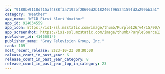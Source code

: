 ```yaml
---
id: "9180be9118df15af4888f3a7192bf28606d2b182403f96524159fd2a299bb3a1"
category: "Weather"
app_name: "WFSB First Alert Weather"
app_id: 924034559
app_icon: https://is1-ssl.mzstatic.com/image/thumb/Purple126/v4/15/90/dc/1590dc60-762a-b51e-591d-bd4952dfac3d/AppIcon-1x_U007emarketing-0-4-0-85-220.jpeg/1024x1024bb.png
app_screenshot: https://is1-ssl.mzstatic.com/image/thumb/PurpleSource126/v4/48/27/ca/4827ca85-1e0c-c63e-a81a-326f571e7bff/fe73ca2d-a848-40dc-9b3f-54293533b5a3_Simulator_Screen_Shot_-_11ProMax_-_2023-07-31_at_15.21.29.png/1242x2688bb.png
publisher_id: 416888140
publisher_name: "Gray Television Group, Inc."
rank: 109
most_recent_release: 2023-10-23 00:00:00
release_count_in_past_year: 6
release_count_in_past_year_category: 8
release_count_in_past_year_top_in_category: 23
---
```

